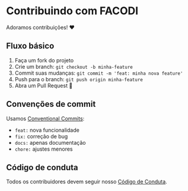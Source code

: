 # Contribuindo com FACODI

Adoramos contribuições! ❤️

## Fluxo básico

1. Faça um fork do projeto
2. Crie um branch: `git checkout -b minha-feature`
3. Commit suas mudanças: `git commit -m 'feat: minha nova feature'`
4. Push para o branch: `git push origin minha-feature`
5. Abra um Pull Request 🎉

## Convenções de commit

Usamos [Conventional Commits](https://www.conventionalcommits.org):

- `feat:` nova funcionalidade
- `fix:` correção de bug
- `docs:` apenas documentação
- `chore:` ajustes menores

## Código de conduta

Todos os contribuidores devem seguir nosso [Código de Conduta](./CODE_OF_CONDUCT.md).
